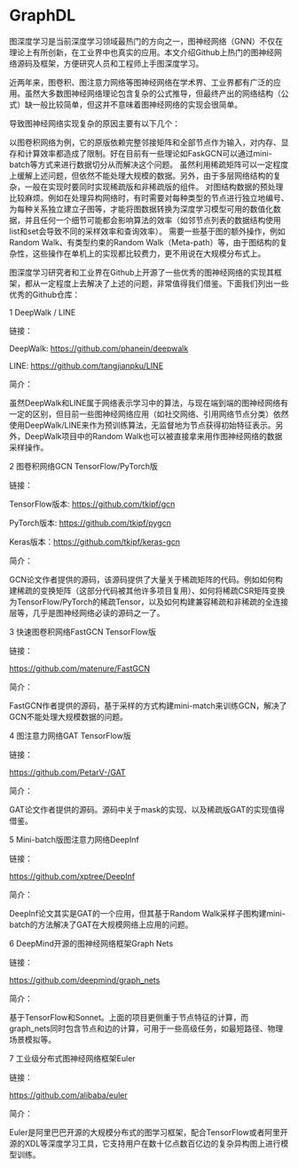 # GraphDL

图深度学习是当前深度学习领域最热门的方向之一，图神经网络（GNN）不仅在理论上有所创新，在工业界中也真实的应用。本文介绍Github上热门的图神经网络源码及框架，方便研究人员和工程师上手图深度学习。

近两年来，图卷积、图注意力网络等图神经网络在学术界、工业界都有广泛的应用。虽然大多数图神经网络理论包含复杂的公式推导，但最终产出的网络结构（公式）缺一般比较简单，但这并不意味着图神经网络的实现会很简单。

导致图神经网络实现复杂的原因主要有以下几个：

以图卷积网络为例，它的原版依赖完整邻接矩阵和全部节点作为输入，对内存、显存和计算效率都造成了限制。好在目前有一些理论如FaskGCN可以通过mini-batch等方式来进行数据切分从而解决这个问题。
虽然利用稀疏矩阵可以一定程度上缓解上述问题，但依然不能处理大规模的数据。另外，由于多层网络结构的复杂，一般在实现时要同时实现稀疏版和非稀疏版的组件。
对图结构数据的预处理比较麻烦。例如在处理异构网络时，有时需要对每种类型的节点进行独立地编号、为每种关系独立建立子图等，才能将图数据转换为深度学习模型可用的数值化数据，并且任何一个细节可能都会影响算法的效率（如邻节点列表的数据结构使用list和set会导致不同的采样效率和查询效率）。
需要一些基于图的额外操作，例如Random Walk、有类型约束的Random Walk（Meta-path）等，由于图结构的复杂性，这些操作在单机上的实现都比较费力，更不用说在大规模分布式上。


图深度学习研究者和工业界在Github上开源了一些优秀的图神经网络的实现其框架，都从一定程度上去解决了上述的问题，非常值得我们借鉴。下面我们列出一些优秀的Github仓库：

1 DeepWalk / LINE

链接：

DeepWalk: https://github.com/phanein/deepwalk

LINE: https://github.com/tangjianpku/LINE

简介：

虽然DeepWalk和LINE属于网络表示学习中的算法，与现在端到端的图神经网络有一定的区别，但目前一些图神经网络应用（如社交网络、引用网络节点分类）依然使用DeepWalk/LINE来作为预训练算法，无监督地为节点获得初始特征表示。另外，DeepWalk项目中的Random Walk也可以被直接拿来用作图神经网络的数据采样操作。

2 图卷积网络GCN TensorFlow/PyTorch版

链接：

TensorFlow版本: https://github.com/tkipf/gcn

PyTorch版本: https://github.com/tkipf/pygcn

Keras版本：https://github.com/tkipf/keras-gcn

简介：

GCN论文作者提供的源码，该源码提供了大量关于稀疏矩阵的代码。例如如何构建稀疏的变换矩阵（这部分代码被其他许多项目复用）、如何将稀疏CSR矩阵变换为TensorFlow/PyTorch的稀疏Tensor，以及如何构建兼容稀疏和非稀疏的全连接层等，几乎是图神经网络必读的源码之一了。

3 快速图卷积网络FastGCN TensorFlow版

链接：

https://github.com/matenure/FastGCN

简介：

FastGCN作者提供的源码，基于采样的方式构建mini-match来训练GCN，解决了GCN不能处理大规模数据的问题。

4 图注意力网络GAT TensorFlow版

链接：

https://github.com/PetarV-/GAT

简介：

GAT论文作者提供的源码。源码中关于mask的实现、以及稀疏版GAT的实现值得借鉴。

5 Mini-batch版图注意力网络DeepInf

链接：

https://github.com/xptree/DeepInf

简介：

DeepInf论文其实是GAT的一个应用，但其基于Random Walk采样子图构建mini-batch的方法解决了GAT在大规模网络上应用的问题。

6 DeepMind开源的图神经网络框架Graph Nets

链接：

https://github.com/deepmind/graph_nets

简介：

基于TensorFlow和Sonnet。上面的项目更侧重于节点特征的计算，而graph_nets同时包含节点和边的计算，可用于一些高级任务，如最短路径、物理场景模拟等。

7 工业级分布式图神经网络框架Euler

链接：

https://github.com/alibaba/euler

简介：

Euler是阿里巴巴开源的大规模分布式的图学习框架，配合TensorFlow或者阿里开源的XDL等深度学习工具，它支持用户在数十亿点数百亿边的复杂异构图上进行模型训练。
